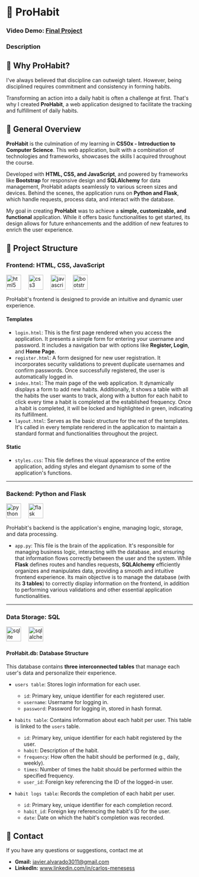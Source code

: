 # :rocket: ProHabit
### Video Demo: [Final Project](https://youtu.be/uT6OvjEmaEY)
### Description

## :thought_balloon: Why ProHabit?
I've always believed that discipline can outweigh talent. However, being disciplined requires commitment and consistency in forming habits.

Transforming an action into a daily habit is often a challenge at first. That's why I created **ProHabit**, a web application designed to facilitate the tracking and fulfillment of daily habits.

## :ledger: General Overview
**ProHabit** is the culmination of my learning in **CS50x - Introduction to Computer Science**. This web application, built with a combination of technologies and frameworks, showcases the skills I acquired throughout the course.

Developed with **HTML, CSS, and JavaScript**, and powered by frameworks like **Bootstrap** for responsive design and **SQLAlchemy** for data management, ProHabit adapts seamlessly to various screen sizes and devices. Behind the scenes, the application runs on **Python and Flask**, which handle requests, process data, and interact with the database.

My goal in creating **ProHabit** was to achieve a **simple, customizable, and functional** application. While it offers basic functionalities to get started, its design allows for future enhancements and the addition of new features to enrich the user experience.

## :open_file_folder: Project Structure

### Frontend: HTML, CSS, JavaScript
<div align="left">
  <img src="https://cdn.jsdelivr.net/gh/devicons/devicon/icons/html5/html5-original.svg" height="40" alt="html5 logo"  />
  <img width="12" />
  <img src="https://cdn.jsdelivr.net/gh/devicons/devicon/icons/css3/css3-original.svg" height="40" alt="css3 logo"  />
  <img width="12" />
  <img src="https://cdn.jsdelivr.net/gh/devicons/devicon/icons/javascript/javascript-original.svg" height="40" alt="javascript logo"  />
  <img width="12" />
  <img src="https://cdn.jsdelivr.net/gh/devicons/devicon/icons/bootstrap/bootstrap-original.svg" height="40" alt="bootstrap logo"  />
  <img width="12" />
</div>

ProHabit's frontend is designed to provide an intuitive and dynamic user experience.

#### Templates
- `login.html`: This is the first page rendered when you access the application. It presents a simple form for entering your username and password. It includes a navigation bar with options like **Register, Login**, and **Home Page**.
- `register.html`: A form designed for new user registration. It incorporates security validations to prevent duplicate usernames and confirm passwords. Once successfully registered, the user is automatically logged in.
- `index.html`: The main page of the web application. It dynamically displays a form to add new habits. Additionally, it shows a table with all the habits the user wants to track, along with a button for each habit to click every time a habit is completed at the established frequency. Once a habit is completed, it will be locked and highlighted in green, indicating its fulfillment.
- `layout.html`: Serves as the basic structure for the rest of the templates. It's called in every template rendered in the application to maintain a standard format and functionalities throughout the project.

#### Static
- `styles.css`: This file defines the visual appearance of the entire application, adding styles and elegant dynamism to some of the application's functions.

---

### Backend: Python and Flask
<div align="left">
  <img src="https://cdn.jsdelivr.net/gh/devicons/devicon/icons/python/python-original.svg" height="40" alt="python logo"  />
  <img width="12" />
  <img src="https://cdn.jsdelivr.net/gh/devicons/devicon/icons/flask/flask-original.svg" height="40" alt="flask logo"  />
  <img width="12" />
</div>

ProHabit's backend is the application's engine, managing logic, storage, and data processing.

- `app.py`: This file is the brain of the application. It's responsible for managing business logic, interacting with the database, and ensuring that information flows correctly between the user and the system. While **Flask** defines routes and handles requests, **SQLAlchemy** efficiently organizes and manipulates data, providing a smooth and intuitive frontend experience. Its main objective is to manage the database (with its **3 tables**) to correctly display information on the frontend, in addition to performing various validations and other essential application functionalities.

---

### Data Storage: SQL
<div alingn="left">
  <img src="https://cdn.jsdelivr.net/gh/devicons/devicon/icons/sqlite/sqlite-original.svg" height="40" alt="sqlite logo"  />
  <img width="12" />
  <img src="https://cdn.jsdelivr.net/gh/devicons/devicon/icons/sqlalchemy/sqlalchemy-original.svg" height="40" alt="sqlalchemy logo"  />
</div>

#### **ProHabit.db**: Database Structure
This database contains **three interconnected tables** that manage each user's data and personalize their experience.

- `users table`: Stores login information for each user.
  - `id`: Primary key, unique identifier for each registered user.
  - `username`: Username for logging in.
  - `password`: Password for logging in, stored in hash format.

- `habits table`: Contains information about each habit per user. This table is linked to the `users` table.
  - `id`: Primary key, unique identifier for each habit registered by the user.
  - `habit`: Description of the habit.
  - `frequency`: How often the habit should be performed (e.g., daily, weekly).
  - `times`: Number of times the habit should be performed within the specified frequency.
  - `user_id`: Foreign key referencing the ID of the logged-in user.

- `habit logs table`: Records the completion of each habit per user.
  - `id`: Primary key, unique identifier for each completion record.
  - `habit_id`: Foreign key referencing the habit's ID for the user.
  - `date`: Date on which the habit's completion was recorded.

## :iphone: Contact
If you have any questions or suggestions, contact me at

- **Gmail:** javier.alvarado3011@gmail.com
- **LinkedIn:** www.linkedin.com/in/carlos-menesess
